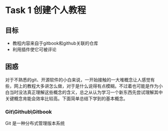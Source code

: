 # Task 1 创建个人教程
## 目标
- 教程内容来自于gitbook和github关联的仓库
- 利用插件使它可被评论

## 困惑
对于不熟悉的git、开源软件的小白来说，一开始接触的一大堆概念让人感觉有些，网上的教程大多讲怎么做，对于是什么说得有点模糊。不过着也可能是作为小白当时没法真正理解这些概念的含义，总之从认为学习一个新东西先尝试理解其中关键概念肯能会效率比较高。下面简单总结下学到的基本概念。

### Git\Github\Gitbook 

Git 是一种分布式管理版本系统